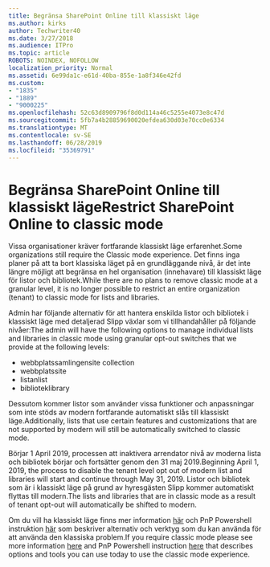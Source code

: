 ```yaml
---
title: Begränsa SharePoint Online till klassiskt läge
ms.author: kirks
author: Techwriter40
ms.date: 3/27/2018
ms.audience: ITPro
ms.topic: article
ROBOTS: NOINDEX, NOFOLLOW
localization_priority: Normal
ms.assetid: 6e99da1c-e61d-40ba-855e-1a8f346e42fd
ms.custom:
- "1835"
- "1889"
- "9000225"
ms.openlocfilehash: 52c63d8909796f8d0d114a46c5255e4073e8c47d
ms.sourcegitcommit: 5fb7a4b28859690020efdea630d03e70cc0e6334
ms.translationtype: MT
ms.contentlocale: sv-SE
ms.lasthandoff: 06/28/2019
ms.locfileid: "35369791"
---
```

# <a name="restrict-sharepoint-online-to-classic-mode"></a><span data-ttu-id="a825b-102">Begränsa SharePoint Online till klassiskt läge</span><span class="sxs-lookup"><span data-stu-id="a825b-102">Restrict SharePoint Online to classic mode</span></span>

<span data-ttu-id="a825b-103">Vissa organisationer kräver fortfarande klassiskt läge erfarenhet.</span><span class="sxs-lookup"><span data-stu-id="a825b-103">Some organizations still require the Classic mode experience.</span></span> <span data-ttu-id="a825b-104">Det finns inga planer på att ta bort klassiska läget på en grundläggande nivå, är det inte längre möjligt att begränsa en hel organisation (innehavare) till klassiskt läge för listor och bibliotek.</span><span class="sxs-lookup"><span data-stu-id="a825b-104">While there are no plans to remove classic mode at a granular level, it is no longer possible to restrict an entire organization (tenant) to classic mode for lists and libraries.</span></span>

<span data-ttu-id="a825b-105">Admin har följande alternativ för att hantera enskilda listor och bibliotek i klassiskt läge med detaljerad Slipp växlar som vi tillhandahåller på följande nivåer:</span><span class="sxs-lookup"><span data-stu-id="a825b-105">The admin will have the following options to manage individual lists and libraries in classic mode using granular opt-out switches that we provide at the following levels:</span></span>

- <span data-ttu-id="a825b-106">webbplatssamlingen</span><span class="sxs-lookup"><span data-stu-id="a825b-106">site collection</span></span>
- <span data-ttu-id="a825b-107">webbplats</span><span class="sxs-lookup"><span data-stu-id="a825b-107">site</span></span>
- <span data-ttu-id="a825b-108">listan</span><span class="sxs-lookup"><span data-stu-id="a825b-108">list</span></span>
- <span data-ttu-id="a825b-109">bibliotek</span><span class="sxs-lookup"><span data-stu-id="a825b-109">library</span></span>

<span data-ttu-id="a825b-110">Dessutom kommer listor som använder vissa funktioner och anpassningar som inte stöds av modern fortfarande automatiskt slås till klassiskt läge.</span><span class="sxs-lookup"><span data-stu-id="a825b-110">Additionally, lists that use certain features and customizations that are not supported by modern will still be automatically switched to classic mode.</span></span>

<span data-ttu-id="a825b-111">Börjar 1 April 2019, processen att inaktivera arrendator nivå av moderna lista och bibliotek börjar och fortsätter genom den 31 maj 2019.</span><span class="sxs-lookup"><span data-stu-id="a825b-111">Beginning April 1, 2019, the process to disable the tenant level opt out of modern list and libraries will start and continue through May 31, 2019.</span></span>  <span data-ttu-id="a825b-112">Listor och bibliotek som är i klassiskt läge på grund av hyresgästen Slipp kommer automatiskt flyttas till modern.</span><span class="sxs-lookup"><span data-stu-id="a825b-112">The lists and libraries that are in classic mode as a result of tenant opt-out will automatically be shifted to modern.</span></span>

<span data-ttu-id="a825b-113">Om du vill ha klassiskt läge finns mer information [här](https://techcommunity.microsoft.com/t5/Microsoft-SharePoint-Blog/Delivering-SharePoint-modern-experiences/ba-p/315023) och PnP Powershell instruktion [här](https://docs.microsoft.com/sharepoint/dev/transform/modernize-userinterface-lists-and-libraries-optout) som beskriver alternativ och verktyg som du kan använda för att använda den klassiska problem.</span><span class="sxs-lookup"><span data-stu-id="a825b-113">If you require classic mode please see more information [here](https://techcommunity.microsoft.com/t5/Microsoft-SharePoint-Blog/Delivering-SharePoint-modern-experiences/ba-p/315023) and PnP Powershell instruction [here](https://docs.microsoft.com/sharepoint/dev/transform/modernize-userinterface-lists-and-libraries-optout) that describes options and tools you can use today to use the classic mode experience.</span></span>
